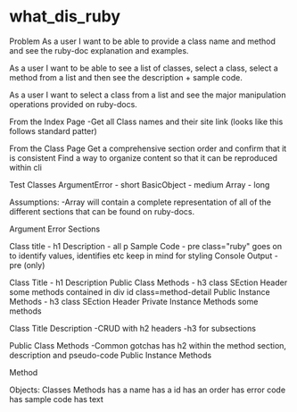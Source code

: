 # what_dis_ruby


Problem
As a user I want to be able to provide a class name and method and see the ruby-doc explanation and examples.

As a user I want to be able to see a list of classes, select a class, select a method from a list and then see the description + sample code.  

As a user I want to select a class from a list and see the major manipulation operations provided on ruby-docs.  



From the Index Page
  -Get all Class names and their site link (looks like this follows standard patter)

From the Class Page
Get a comprehensive section order and confirm that it is consistent
Find a way to organize content so that it can be reproduced within cli





Test Classes
ArgumentError - short
BasicObject - medium
Array - long

Assumptions:
-Array will contain a complete representation of all of the different sections that can be found on ruby-docs.


Argument Error Sections

Class title  - h1
Description  - all p
Sample Code - pre class="ruby" goes on to identify values, identifies etc keep in mind for styling
Console Output - pre (only)

Class Title - h1
Description
Public Class Methods - h3 class SEction Header
   some methods contained in div id class=method-detail
Public Instance Methods - h3 class SEction Header
Private Instance Methods
  some methods



Class Title
Description
  -CRUD with h2 headers
  -h3 for subsections  

Public Class Methods
 -Common gotchas has h2 within the method section, description and pseudo-code
 Public Instance Methods


 Method


Objects:
Classes
Methods
   has a name
   has a id
   has an order
   has error code
   has sample code
   has text

